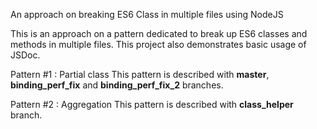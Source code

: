 An approach on breaking ES6 Class in multiple files using NodeJS

This is an approach on a pattern dedicated to break up ES6 classes and methods in multiple files.
This project also demonstrates basic usage of JSDoc.

Pattern #1 : Partial class
This pattern is described with **master**, **binding_perf_fix** and **binding_perf_fix_2** branches.

Pattern #2 : Aggregation
This pattern is described with **class_helper** branch.
